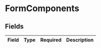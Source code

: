 # FormComponents


## Fields

| Field       | Type        | Required    | Description |
| ----------- | ----------- | ----------- | ----------- |
